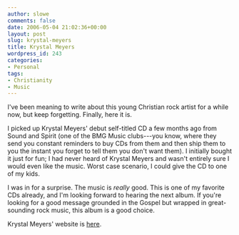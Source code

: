 ```yaml
---
author: slowe
comments: false
date: 2006-05-04 21:02:36+00:00
layout: post
slug: krystal-meyers
title: Krystal Meyers
wordpress_id: 243
categories:
- Personal
tags:
- Christianity
- Music
---
```


I've been meaning to write about this young Christian rock artist for a while now, but keep forgetting. Finally, here it is.

I picked up Krystal Meyers' debut self-titled CD a few months ago from Sound and Spirit (one of the BMG Music clubs---you know, where they send you constant reminders to buy CDs from them and then ship them to you the instant you forget to tell them you don't want them). I initially bought it just for fun; I had never heard of Krystal Meyers and wasn't entirely sure I would even like the music. Worst case scenario, I could give the CD to one of my kids.

I was in for a surprise. The music is _really_ good. This is one of my favorite CDs already, and I'm looking forward to hearing the next album. If you're looking for a good message grounded in the Gospel but wrapped in great-sounding rock music, this album is a good choice.

Krystal Meyers' website is [here](http://www.krystalmeyers.com/).
